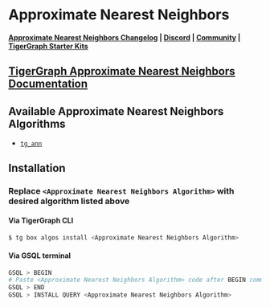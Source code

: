 
# Approximate Nearest Neighbors

#### [Approximate Nearest Neighbors Changelog](https://github.com/tigergraph/gsql-graph-algorithms/blob/master/algorithms/Similarity/nearest_neighbors/approximate_nearest_neighbors/CHANGELOG.md) | [Discord](https://discord.gg/vFbmPyvJJN) | [Community](https://community.tigergraph.com) | [TigerGraph Starter Kits](https://github.com/zrougamed/TigerGraph-Starter-Kits-Parser)

## [TigerGraph Approximate Nearest Neighbors Documentation](https://docs.tigergraph.com/graph-algorithm-library/)

## Available Approximate Nearest Neighbors Algorithms 

* [`tg_ann`](https://github.com/tigergraph/gsql-graph-algorithms/blob/github_link_fix/algorithms/Similarity/approximate_nearest_neighbors/tg_ann.gsql)

## Installation 

### Replace `<Approximate Nearest Neighbors Algorithm>` with desired algorithm listed above 

#### Via TigerGraph CLI

```bash
$ tg box algos install <Approximate Nearest Neighbors Algorithm>
```

#### Via GSQL terminal

```bash
GSQL > BEGIN
# Paste <Approximate Nearest Neighbors Algorithm> code after BEGIN command
GSQL > END 
GSQL > INSTALL QUERY <Approximate Nearest Neighbors Algorithm>
```
